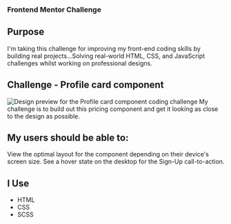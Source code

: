 ### Frontend Mentor Challenge

## Purpose

I'm taking this challenge for improving my front-end coding skills by building real projects...Solving real-world HTML, CSS, and JavaScript challenges whilst working on professional designs.

## Challenge - Profile card component

![Design preview for the Profile card component coding challenge](./design/desktop-preview.jpg)
My challenge is to build out this pricing component and get it looking as close to the design as possible.

## My users should be able to:

View the optimal layout for the component depending on their device's screen size.
See a hover state on the desktop for the Sign-Up call-to-action.

## I Use

- HTML
- CSS
- SCSS
